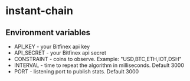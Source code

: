 # instant-chain

## Environment variables

- API_KEY - your Bitfinex api key
- API_SECRET - your Bitfinex api secret
- CONSTRAINT - coins to observe. Example: "USD,BTC,ETH,IOT,DSH"
- INTERVAL - time to repeat the algorithm in milliseconds. Default 3000
- PORT - listening port to publish stats. Default 3000
